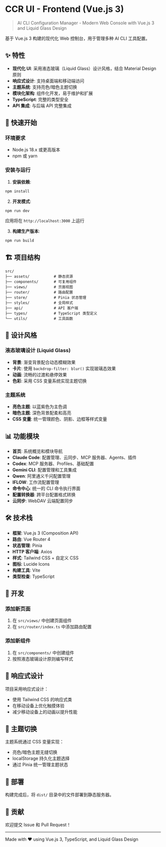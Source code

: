 # CCR UI - Frontend (Vue.js 3)

> AI CLI Configuration Manager - Modern Web Console with Vue.js 3 and Liquid Glass Design

基于 Vue.js 3 构建的现代化 Web 控制台，用于管理多种 AI CLI 工具配置。

## ✨ 特性

- **现代化 UI**: 采用液态玻璃（Liquid Glass）设计风格，结合 Material Design 原则
- **响应式设计**: 支持桌面端和移动端访问
- **主题系统**: 支持亮色/暗色主题切换
- **模块化架构**: 组件化开发，易于维护和扩展
- **TypeScript**: 完整的类型安全
- **API 集成**: 与后端 API 完整集成

## 🚀 快速开始

### 环境要求

- Node.js 18.x 或更高版本
- npm 或 yarn

### 安装与运行

1. **安装依赖**:

```bash
npm install
```

2. **开发模式**:

```bash
npm run dev
```

应用将在 `http://localhost:3000` 上运行

3. **构建生产版本**:

```bash
npm run build
```

## 🏗️ 项目结构

```
src/
├── assets/           # 静态资源
├── components/       # 可复用组件
├── views/            # 页面视图
├── router/           # 路由配置
├── store/            # Pinia 状态管理
├── styles/           # 全局样式
├── api/              # API 客户端
├── types/            # TypeScript 类型定义
└── utils/            # 工具函数
```

## 🎨 设计风格

### 液态玻璃设计 (Liquid Glass)

- **背景**: 渐变背景配合动态模糊效果
- **卡片**: 使用 `backdrop-filter: blur()` 实现玻璃态效果
- **动画**: 流畅的过渡和悬停效果
- **色彩**: 采用 CSS 变量系统实现主题切换

### 主题系统

- **亮色主题**: 以蓝紫色为主色调
- **暗色主题**: 深色背景配柔和高亮
- **CSS 变量**: 统一管理颜色、阴影、边框等样式变量

## 📊 功能模块

- **首页**: 系统概览和模块导航
- **Claude Code**: 配置管理、云同步、MCP 服务器、Agents、插件
- **Codex**: MCP 服务器、Profiles、基础配置
- **Gemini CLI**: 配置管理和工具集成
- **Qwen**: 阿里通义千问配置管理
- **IFLOW**: 工作流配置管理
- **命令中心**: 统一的 CLI 命令执行界面
- **配置转换器**: 跨平台配置格式转换
- **云同步**: WebDAV 云端配置同步

## 🛠️ 技术栈

- **框架**: Vue.js 3 (Composition API)
- **路由**: Vue Router 4
- **状态管理**: Pinia
- **HTTP 客户端**: Axios
- **样式**: Tailwind CSS + 自定义 CSS
- **图标**: Lucide Icons
- **构建工具**: Vite
- **类型检查**: TypeScript

## 🔧 开发

### 添加新页面

1. 在 `src/views/` 中创建页面组件
2. 在 `src/router/index.ts` 中添加路由配置

### 添加新组件

1. 在 `src/components/` 中创建组件
2. 按照液态玻璃设计原则编写样式

## 📱 响应式设计

项目采用响应式设计：
- 使用 Tailwind CSS 的响应式类
- 在移动设备上优化触摸体验
- 减少移动设备上的动画以提升性能

## 🌙 主题切换

主题系统通过 CSS 变量实现：
- 亮色/暗色主题无缝切换
- localStorage 持久化主题选择
- 通过 Pinia 统一管理主题状态

## 🚀 部署

构建完成后，将 `dist/` 目录中的文件部署到静态服务器。

## 🤝 贡献

欢迎提交 Issue 和 Pull Request！

---

Made with ❤️ using Vue.js 3, TypeScript, and Liquid Glass Design